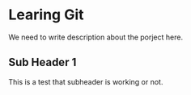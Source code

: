 # Learing Git

We need to write description about the porject here.


## Sub Header 1

This is a test that subheader is working or not.
